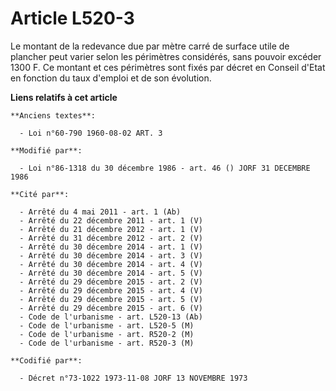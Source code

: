 # Article L520-3

Le montant de la redevance due par mètre carré de surface utile de plancher peut varier selon les périmètres considérés, sans
pouvoir excéder 1300 F. Ce montant et ces périmètres sont fixés par décret en Conseil d'Etat en fonction du taux d'emploi et
de son évolution.

**Liens relatifs à cet article**

	**Anciens textes**:

	  - Loi n°60-790 1960-08-02 ART. 3

	**Modifié par**:

	  - Loi n°86-1318 du 30 décembre 1986 - art. 46 () JORF 31 DECEMBRE 1986

	**Cité par**:

	  - Arrêté du 4 mai 2011 - art. 1 (Ab)
	  - Arrêté du 22 décembre 2011 - art. 1 (V)
	  - Arrêté du 21 décembre 2012 - art. 1 (V)
	  - Arrêté du 31 décembre 2012 - art. 2 (V)
	  - Arrêté du 30 décembre 2014 - art. 1 (V)
	  - Arrêté du 30 décembre 2014 - art. 3 (V)
	  - Arrêté du 30 décembre 2014 - art. 4 (V)
	  - Arrêté du 30 décembre 2014 - art. 5 (V)
	  - Arrêté du 29 décembre 2015 - art. 2 (V)
	  - Arrêté du 29 décembre 2015 - art. 4 (V)
	  - Arrêté du 29 décembre 2015 - art. 5 (V)
	  - Arrêté du 29 décembre 2015 - art. 6 (V)
	  - Code de l'urbanisme - art. L520-13 (Ab)
	  - Code de l'urbanisme - art. L520-5 (M)
	  - Code de l'urbanisme - art. R520-2 (M)
	  - Code de l'urbanisme - art. R520-3 (M)

	**Codifié par**:

	  - Décret n°73-1022 1973-11-08 JORF 13 NOVEMBRE 1973
